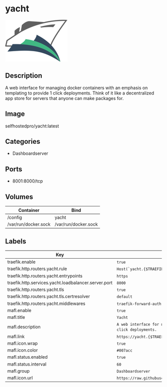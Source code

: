 # yacht

![Logo](images/yacht.png)

## Description
A web interface for managing docker containers with an emphasis on templating to provide 1 click deployments. Think of it like a decentralized app store for servers that anyone can make packages for.

## Image
selfhostedpro/yacht:latest

## Categories
- Dashboardserver

## Ports
- 8001:8000/tcp

## Volumes
| Container | Bind |
|-----------|------|
| /config | yacht |
| /var/run/docker.sock | /var/run/docker.sock |

## Labels
| Key | Value |
|-----|-------|
| traefik.enable | ```true``` |
| traefik.http.routers.yacht.rule | ```Host(`yacht.{$TRAEFIK_INGRESS_DOMAIN}`)``` |
| traefik.http.routers.yacht.entrypoints | ```https``` |
| traefik.http.services.yacht.loadbalancer.server.port | ```8000``` |
| traefik.http.routers.yacht.tls | ```true``` |
| traefik.http.routers.yacht.tls.certresolver | ```default``` |
| traefik.http.routers.yacht.middlewares | ```traefik-forward-auth``` |
| mafl.enable | ```true``` |
| mafl.title | ```Yacht``` |
| mafl.description | ```A web interface for managing docker containers with an emphasis on templating to provide 1 click deployments.``` |
| mafl.link | ```https://yacht.{$TRAEFIK_INGRESS_DOMAIN}``` |
| mafl.icon.wrap | ```true``` |
| mafl.icon.color | ```#007acc``` |
| mafl.status.enabled | ```true``` |
| mafl.status.interval | ```60``` |
| mafl.group | ```Dashboardserver``` |
| mafl.icon.url | ```https://raw.githubusercontent.com/SelfhostedPro/Yacht/master/readme_media/Yacht_logo_1_dark.png``` |

